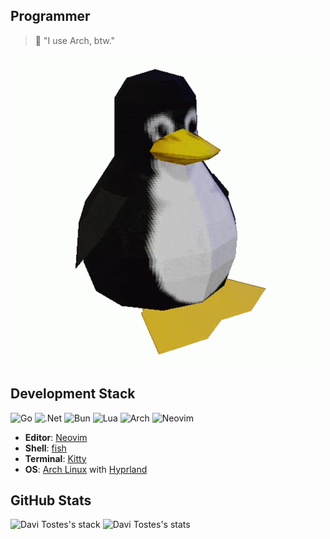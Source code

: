 ## Programmer

> 🐧 "I use Arch, btw."

![Alt text](./linux-tux-622376782.gif)

## Development Stack

![Go](https://img.shields.io/badge/go-%2300ADD8.svg?style=for-the-badge&logo=go&logoColor=white) ![.Net](https://img.shields.io/badge/.NET-5C2D91?style=for-the-badge&logo=.net&logoColor=white) ![Bun](https://img.shields.io/badge/Bun-%23000000.svg?style=for-the-badge&logo=bun&logoColor=white) ![Lua](https://img.shields.io/badge/lua-%232C2D72.svg?style=for-the-badge&logo=lua&logoColor=white) ![Arch](https://img.shields.io/badge/Arch%20Linux-1793D1?logo=arch-linux&logoColor=fff&style=for-the-badge) ![Neovim](https://img.shields.io/badge/NeoVim-%2357A143.svg?&style=for-the-badge&logo=neovim&logoColor=white)

- **Editor**: [Neovim](https://neovim.io)
- **Shell**: [fish](https://fishshell.com)
- **Terminal**: [Kitty](https://sw.kovidgoyal.net/kitty/) 
- **OS**: [Arch Linux](https://archlinux.org) with [Hyprland](https://hyprland.org)

## GitHub Stats

![Davi Tostes's stack](https://github-readme-stats.vercel.app/api/top-langs/?username=davitostes&layout=compact&hide_progress=false&exclude_repo=simple-inertia,tech-bookshelf&theme=transparent) ![Davi Tostes's stats](https://github-readme-stats.vercel.app/api?username=davitostes&show_icons=true&theme=transparent&hide=issues&rank_icon=default&hide_progress=true&hide_rank=true&line_height=24) 
